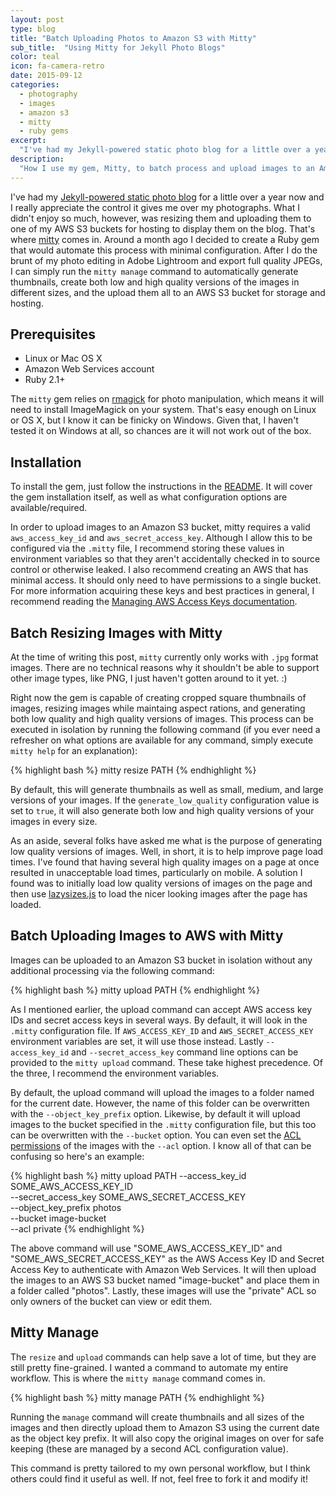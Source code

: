 ```yaml
---
layout: post
type: blog
title: "Batch Uploading Photos to Amazon S3 with Mitty"
sub_title:  "Using Mitty for Jekyll Photo Blogs"
color: teal
icon: fa-camera-retro
date: 2015-09-12
categories:
  - photography
  - images
  - amazon s3
  - mitty
  - ruby gems
excerpt:
  "I've had my Jekyll-powered static photo blog for a little over a year now and I really appreciate the control it gives me over my photographs.  What I didn't enjoy so much, however, was resizing them and uploading them to one of my AWS S3 buckets for hosting to display them on the blog.  That's where mitty comes in."
description:
  "How I use my gem, Mitty, to batch process and upload images to an Amazon S3 bucket for use on my Jekyll-powered photo blog."
---
```

I've had my [Jekyll-powered static photo blog](http://photo.downey.io/) for a little over a year now and I really appreciate the control it gives me over my photographs.  What I didn't enjoy so much, however, was resizing them and uploading them to one of my AWS S3 buckets for hosting to display them on the blog.  That's where [mitty](https://github.com/tcdowney/mitty) comes in.  Around a month ago I decided to create a Ruby gem that would automate this process with minimal configuration.  After I do the brunt of my photo editing in Adobe Lightroom and export full quality JPEGs, I can simply run the `mitty manage` command to automatically generate thumbnails, create both low and high quality versions of the images in different sizes, and the upload them all to an AWS S3 bucket for storage and hosting.

## Prerequisites
* Linux or Mac OS X
* Amazon Web Services account
* Ruby 2.1+

The `mitty` gem relies on [rmagick](https://github.com/rmagick/rmagick) for photo manipulation, which means it will need to install ImageMagick on your system.  That's easy enough on Linux or OS X, but I know it can be finicky on Windows.  Given that, I haven't tested it on Windows at all, so chances are it will not work out of the box.

## Installation

To install the gem, just follow the instructions in the [README](https://github.com/tcdowney/mitty#installation).  It will cover the gem installation itself, as well as what configuration options are available/required.

In order to upload images to an Amazon S3 bucket, mitty requires a valid `aws_access_key_id` and `aws_secret_access_key`.  Although I allow this to be configured via the `.mitty` file, I recommend storing these values in environment variables so that they aren't accidentally checked in to source control or otherwise leaked.  I also recommend creating an AWS that has minimal access.  It should only need to have permissions to a single bucket.  For more information acquiring these keys and best practices in general, I recommend reading the [Managing AWS Access Keys documentation](http://docs.aws.amazon.com/general/latest/gr/aws-access-keys-best-practices.html).

## Batch Resizing Images with Mitty
At the time of writing this post, `mitty` currently only works with `.jpg` format images.  There are no technical reasons why it shouldn't be able to support other image types, like PNG, I just haven't gotten around to it yet. :)

Right now the gem is capable of creating cropped square thumbnails of images, resizing images while maintaing aspect rations, and generating both low quality and high quality versions of images.  This process can be executed in isolation by running the following command (if you ever need a refresher on what options are available for any command, simply execute `mitty help` for an explanation):

{% highlight bash %}
mitty resize PATH
{% endhighlight %}

By default, this will generate thumbnails as well as small, medium, and large versions of your images.  If the `generate_low_quality` configuration value is set to `true`, it will also generate both low and high quality versions of your images in every size.

As an aside, several folks have asked me what is the purpose of generating low quality versions of images.  Well, in short, it is to help improve page load times.  I've found that having several high quality images on a page at once resulted in unacceptable load times, particularly on mobile.  A solution I found was to initially load low quality versions of images on the page and then use [lazysizes.js](https://github.com/aFarkas/lazysizes) to load the nicer looking images after the page has loaded.

## Batch Uploading Images to AWS with Mitty
Images can be uploaded to an Amazon S3 bucket in isolation without any additional processing via the following command:

{% highlight bash %}
mitty upload PATH
{% endhighlight %}

As I mentioned earlier, the upload command can accept AWS access key IDs and secret access keys in several ways.  By default, it will look in the `.mitty` configuration file.  If `AWS_ACCESS_KEY_ID` and `AWS_SECRET_ACCESS_KEY` environment variables are set, it will use those instead.  Lastly `--access_key_id` and `--secret_access_key` command line options can be provided to the `mitty upload` command.  These take highest precedence.  Of the three, I recommend the environment variables.

By default, the upload command will upload the images to a folder named for the current date.  However, the name of this folder can be overwritten with the `--object_key_prefix` option.  Likewise, by default it will upload images to the bucket specified in the `.mitty` configuration file, but this too can be overwritten with the `--bucket` option.  You can even set the [ACL permissions](http://docs.aws.amazon.com/AmazonS3/latest/dev/acl-overview.html#setting-acls) of the images with the `--acl` option.  I know all of that can be confusing so here's an example:

{% highlight bash %}
mitty upload PATH --access_key_id SOME_AWS_ACCESS_KEY_ID \
                  --secret_access_key SOME_AWS_SECRET_ACCESS_KEY \
                  --object_key_prefix photos \
                  --bucket image-bucket \
                  --acl private
{% endhighlight %}

The above command will use "SOME_AWS_ACCESS_KEY_ID" and "SOME_AWS_SECRET_ACCESS_KEY" as the AWS Access Key ID and Secret Access Key to authenticate with Amazon Web Services.  It will then upload the images to an AWS S3 bucket named "image-bucket" and place them in a folder called "photos".  Lastly, these images will use the "private" ACL so only owners of the bucket can view or edit them.

## Mitty Manage
The `resize` and `upload` commands can help save a lot of time, but they are still pretty fine-grained.  I wanted a command to automate my entire workflow.  This is where the `mitty manage` command comes in.

{% highlight bash %}
mitty manage PATH
{% endhighlight %}

Running the `manage` command will create thumbnails and all sizes of the images and then directly upload them to Amazon S3 using the current date as the object key prefix.  It will also copy the original images on over for safe keeping (these are managed by a second ACL configuration value).

This command is pretty tailored to my own personal workflow, but I think others could find it useful as well.  If not, feel free to fork it and modify it!
